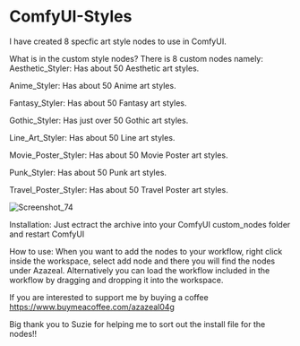 # ComfyUI-Styles
I have created 8 specfic art style nodes to use in ComfyUI.

What is in the custom style nodes?
There is 8 custom nodes namely:
Aesthetic_Styler:
Has about 50 Aesthetic art styles.

Anime_Styler:
Has about 50 Anime art styles.

Fantasy_Styler:
Has about 50 Fantasy art styles.

Gothic_Styler:
Has just over 50 Gothic art styles.

Line_Art_Styler:
Has about 50 Line art styles.

Movie_Poster_Styler:
Has about 50 Movie Poster art styles.

Punk_Styler:
Has about 50 Punk art styles.

Travel_Poster_Styler:
Has about 50 Travel Poster art styles.

![Screenshot_74](https://github.com/azazeal04/ComfyUI-Styles/assets/132445160/9a94a363-d000-491b-81d3-827ed5c96008)


Installation:
Just ectract the archive into your ComfyUI custom_nodes folder and restart ComfyUI

How to use:
When you want to add the nodes to your workflow, right click inside the workspace, select add node and there you will find the nodes under Azazeal.
Alternatively you can load the workflow included in the workflow by dragging and dropping it into the workspace.

If you are interested to support me by buying a coffee
https://www.buymeacoffee.com/azazeal04g

Big thank you to Suzie for helping me to sort out the install file for the nodes!!

